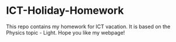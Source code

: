 # ICT-Holiday-Homework
This repo contains my homework for ICT vacation. It is based on the Physics topic - Light. Hope you like my webpage!
